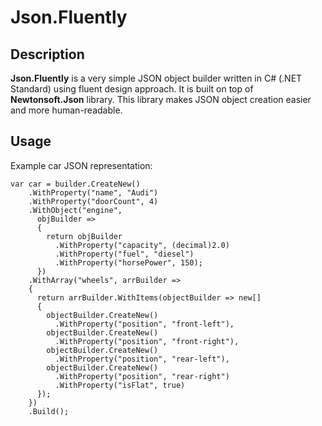 # Json.Fluently

## Description

**Json.Fluently** is a very simple JSON object builder written in C# (.NET Standard) using fluent design approach. It is built on top of **Newtonsoft.Json** library. This library makes JSON object creation easier and more human-readable.

## Usage
Example car JSON representation:

	var car = builder.CreateNew()
        .WithProperty("name", "Audi")
        .WithProperty("doorCount", 4)
        .WithObject("engine",
          objBuilder =>
          {
            return objBuilder
              .WithProperty("capacity", (decimal)2.0)
              .WithProperty("fuel", "diesel")
              .WithProperty("horsePower", 150);
          })
        .WithArray("wheels", arrBuilder =>
        {
          return arrBuilder.WithItems(objectBuilder => new[]
          {
            objectBuilder.CreateNew()
              .WithProperty("position", "front-left"),
            objectBuilder.CreateNew()
              .WithProperty("position", "front-right"),
            objectBuilder.CreateNew()
              .WithProperty("position", "rear-left"),
            objectBuilder.CreateNew()
              .WithProperty("position", "rear-right")
              .WithProperty("isFlat", true)
          });
        })
        .Build();
